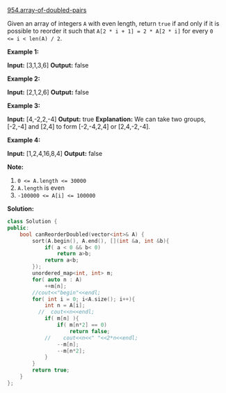 [954.array-of-doubled-pairs](https://leetcode.com/problems/array-of-doubled-pairs/)  

Given an array of integers `A` with even length, return `true` if and only if it is possible to reorder it such that `A[2 * i + 1] = 2 * A[2 * i]` for every `0 <= i < len(A) / 2`.

**Example 1:**

**Input:** \[3,1,3,6\]
**Output:** false

**Example 2:**

**Input:** \[2,1,2,6\]
**Output:** false

**Example 3:**

**Input:** \[4,-2,2,-4\]
**Output:** true
**Explanation:** We can take two groups, \[-2,-4\] and \[2,4\] to form \[-2,-4,2,4\] or \[2,4,-2,-4\].

**Example 4:**

**Input:** \[1,2,4,16,8,4\]
**Output:** false

**Note:**

1.  `0 <= A.length <= 30000`
2.  `A.length` is even
3.  `-100000 <= A[i] <= 100000`  



**Solution:**  

```cpp
class Solution {
public:
    bool canReorderDoubled(vector<int>& A) {
        sort(A.begin(), A.end(), [](int &a, int &b){
            if( a < 0 && b< 0)
                return a>b;
            return a<b;
        });
        unordered_map<int, int> m;
        for( auto n : A)
            ++m[n];
        //cout<<"begin"<<endl;
        for( int i = 0; i<A.size(); i++){
            int n = A[i];
          //  cout<<n<<endl;
            if( m[n] ){
                if( m[n*2] == 0)
                    return false;
            //    cout<<n<<" "<<2*n<<endl;
                --m[n];
                --m[n*2];
            }
        }
        return true;
    }
};
```
      